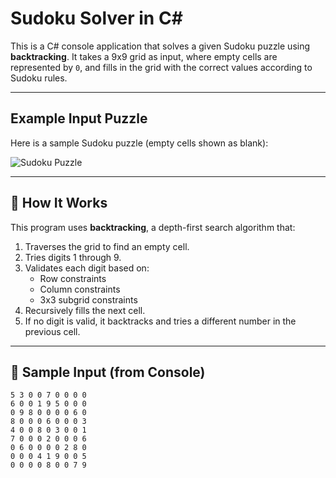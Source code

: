 #  Sudoku Solver in C#

This is a C# console application that solves a given Sudoku puzzle using **backtracking**. It takes a 9x9 grid as input, where empty cells are represented by `0`, and fills in the grid with the correct values according to Sudoku rules.

---

##  Example Input Puzzle

Here is a sample Sudoku puzzle (empty cells shown as blank):

![Sudoku Puzzle](Suduko.png)

---

## 🧠 How It Works

This program uses **backtracking**, a depth-first search algorithm that:

1. Traverses the grid to find an empty cell.
2. Tries digits 1 through 9.
3. Validates each digit based on:
   - Row constraints
   - Column constraints
   - 3x3 subgrid constraints
4. Recursively fills the next cell.
5. If no digit is valid, it backtracks and tries a different number in the previous cell.

---

## 🧪 Sample Input (from Console)

```plaintext
5 3 0 0 7 0 0 0 0
6 0 0 1 9 5 0 0 0
0 9 8 0 0 0 0 6 0
8 0 0 0 6 0 0 0 3
4 0 0 8 0 3 0 0 1
7 0 0 0 2 0 0 0 6
0 6 0 0 0 0 2 8 0
0 0 0 4 1 9 0 0 5
0 0 0 0 8 0 0 7 9
